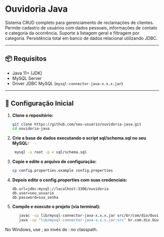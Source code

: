 # Ouvidoria Java

Sistema CRUD completo para gerenciamento de reclamações de clientes. Permite cadastro de usuários com dados pessoais, informações de contato e categoria da ocorrência. Suporte à listagem geral e filtragem por categoria. Persistência total em banco de dados relacional utilizando JDBC.


---

## 📦 Requisitos

- Java 11+ (JDK)
- MySQL Server
- Driver JDBC MySQL (`mysql-connector-java-x.x.x.jar`)

---

## 🔧 Configuração Inicial

1. **Clone o repositório:**

   ```bash
   git clone https://github.com/seu-usuario/ouvidoria-java.git
   cd ouvidoria-java

2. **Crie a base de dados executando o script sql/schema.sql no seu MySQL:**

   ```bash
    mysql -u root -p < sql/schema.sql

3. **Copie e edite o arquivo de configuração:**
   ```bash
   cp config.properties.example config.properties

4. **Depois edite o config.properties com suas credenciais:**
   ````propeties
   db.url=jdbc:mysql://localhost:3306/ouvidoria
   db.user=seu_usuario
   db.password=sua_senha

5. **Compile e execute o projeto (via terminal):**
   ```bash
      javac -cp lib/mysql-connector-java-x.x.x.jar src/br/com/dio/Ouvidoria.java
      java -cp "lib/mysql-connector-java-x.x.x.jar:src" br.com.dio.Ouvidoria

No Windows, use ; ao invés de : no classpath.
